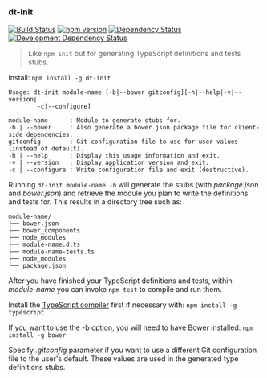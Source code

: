 ### dt-init
[![Build Status](https://travis-ci.org/stpettersens/dt-init.png?branch=master)](https://travis-ci.org/stpettersens/dt-init)
[![npm version](https://badge.fury.io/js/dt-init.svg)](http://npmjs.org/package/dt-init)
[![Dependency Status](https://david-dm.org/stpettersens/dt-init.png?theme=shields.io)](https://david-dm.org/stpettersens/dt-init) [![Development Dependency Status](https://david-dm.org/stpettersens/dt-init/dev-status.png?theme=shields.io)](https://david-dm.org/stpettersens/dt-init#info=devDependencies)

> Like `npm init` but for generating TypeScript definitions and tests stubs.

Install: `npm install -g dt-init`

    Usage: dt-init module-name [-b|--bower gitconfig][-h|--help|-v|--version|
            -c|--configure]

    module-name      : Module to generate stubs for.
    -b | --bower     : Also generate a bower.json package file for client-side dependencies.
    gitconfig        : Git configuration file to use for user values (instead of default).
    -h | --help      : Display this usage information and exit.
    -v | --version   : Display application version and exit.
    -c | --configure : Write configuration file and exit (destructive).

Running `dt-init module-name -b` will generate the stubs (with *package.json* and *bower.json*) and retrieve the module you plan to write the definitions and tests for. This results in a directory tree such as:

    module-name/
    ├── bower.json
    ├── bower_components
    ├── node_modules
    ├── module-name.d.ts
    ├── module-name-tests.ts
    ├── node_modules
    └── package.json

After you have finished your TypeScript definitions and tests,
within *module-name* you can invoke `npm test` to compile and run them.

Install the [TypeScript compiler](http://www.typescriptlang.org) first if necessary with:
`npm install -g typescript`

If you want to use the -b option, you will need to have [Bower](http://bower.io) installed:
`npm install -g bower`

Specify *.gitconfig* parameter if you want to use a different Git configuration
file to the user's default. These values are used in the generated type definitions stubs.
